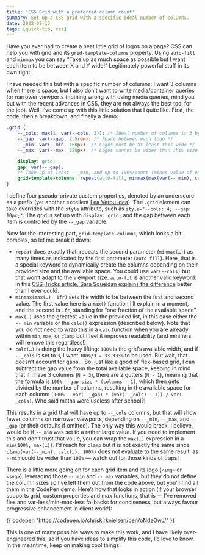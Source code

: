 ```yaml
---
title: 'CSS Grid with a preferred column count'
summary: Set up a CSS grid with a specific ideal number of columns.
date: 2022-09-13
tags: [quick-tip, css]
---
```


Have you ever had to create a neat little grid of logos on a page? CSS can help you with grid and its `grid-template-columns` property. Using `auto-fill` and `minmax` you can say “Take up as much space as possible but I want each item to be between X and Y wide!” Legitimately powerful stuff in its own right.

I have needed this but with a specific number of columns: I want 3 columns when there is space, but I also don’t want to write media/container queries for narrower viewports (nothing wrong with using media queries, mind you, but with the recent advances in CSS, they are not always the best tool for the job). Well, I’ve come up with this little solution that I quite like. First, the code, then a breakdown, and finally a demo:

```css
.grid {
	--_cols: max(1, var(--cols, 3)); /* Ideal number of columns is 3 by default; at least one! */
	--_gap: var(--gap, 2.5rem); /* Space between each logo */
	--_min: var(--min, 160px); /* Logos must be at least this wide */
	--_max: var(--max, 320px); /* Logos cannot be wider than this size */

	display: grid;
	gap: var(--_gap);
	/* Take up at least --_min, and up to 100%/count (minus value of each added gap), whichever is largest */
	grid-template-columns: repeat(auto-fill, minmax(max(var(--_min), calc((100% - var(--_gap) * (var(--_cols) - 1)) / var(--_cols))), 1fr));
}
```

I define four pseudo-private custom properties, denoted by an underscore as a prefix (yet another excellent [Lea Verou idea](https://lea.verou.me/2021/10/custom-properties-with-defaults/)). The `.grid` element can take overrides with the `style` attribute, such as `style="--cols: 4; --gap: 10px;"`. The grid is set up with `display: grid;` and the gap between each item is controlled by the `--_gap` variable.

Now for the interesting part, `grid-template-columns`, which looks a bit complex, so let me break it down:

- `repeat` does exactly that: repeats the second parameter (`minmax(…)`) as many times as indicated by the first parameter (`auto-fill`). Here, that is a special keyword to dynamically create the columns depending on their provided size and the available space. You could use `var(--cols)` but that won’t adapt to the viewport size. `auto-fit` is another valid keyword: in this [CSS-Tricks article, Sara Soueidan explains the difference](https://css-tricks.com/auto-sizing-columns-css-grid-auto-fill-vs-auto-fit/) better than I ever could.
- `minmax(max(…), 1fr)` sets the width to be between the first and second value. The first value here is a `max()` function I’ll explain in a moment, and the second is `1fr`, standing for “one fraction of the available space”.
- `max(…)` uses the greatest value in the provided list, in this case either the `--_min` variable or the `calc()` expression (described below). Note that you do not need to wrap this in a `calc` function when you are already within `min`, `max`, or `clamp` but I feel it improves readability (and minifiers will remove this regardless!).
- `calc(…)` is doing the heavy lifting: `100%` is the grid’s available width, and if `--_cols` is set to `3`, I want `100%/3 = 33.333%` to be used. But wait, that doesn’t account for gaps… So, just like a good ol’ flex-based grid, I can subtract the gap value from the total available space, keeping in mind that if I have 3 columns (`N = 3`), there are 2 gutters (`N - 1`), meaning that the formula is `100% - gap-size * (columns - 1)`, which then gets divided by the number of columns, resulting in the available space for each column: `(100% - var(--_gap) * (var(--_cols) - 1)) / var(--_cols)`. Who said maths were useless after school?!

This results in a grid that will have up to `--_cols` columns, but that will show fewer columns on narrower viewports, depending on `--_min`, `--_max`, and `--_gap` (or their defaults if omitted). The only way this would break, I believe, would be if `--_min` was set to a rather large value. If you need to implement this and don’t trust that value, you can wrap the `max(…)` expression in a `min(100%, max(…))`. I’d reach for `clamp` but it is not exactly the same since `clamp(var(--_min), calc(…), 100%)` does not evaluate to the same result, as `--min` could be wider than `100%` — watch out for those kinds of traps!

There is a little more going on for each grid item and its logo (`<img>` or `<svg>`), leveraging those `--_min` and `--_max` variables, but they do not define the column sizes so I’ve left them out from the code above, but you’ll find all them in the CodePen demo. Here’s how that looks in action (if your browser supports grid, custom properties and max functions, that is — I’ve removed flex and var-less/min-max-less fallbacks for conciseness, but always favour progressive enhancement in client work!):

{{ codepen "https://codepen.io/chriskirknielsen/pen/oNdzOwJ/" }}

This is one of many possible ways to make this work, and I have likely over-engineered this, so if you have ideas to simplify this code, I’d love to know. In the meantime, keep on making cool things!
